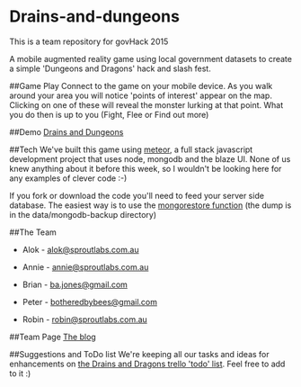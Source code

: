 # Drains-and-dungeons
This is a team repository for govHack 2015

A mobile augmented reality game using local government datasets to create a simple 'Dungeons and Dragons' hack and slash fest.

##Game Play
Connect to the game on your mobile device. As you walk around your area you will notice 'points of interest' appear on the map. Clicking on one of these will reveal the monster lurking at that point. What you do then is up to you (Fight, Flee or Find out more)

##Demo
[Drains and Dungeons](http://drains-and-dungeons.meteor.com)

##Tech
We've built this game using [meteor](https://www.meteor.com/), a full stack javascript development project that uses node, mongodb and the blaze UI. None of us knew anything about it before this week, so I wouldn't be looking here for any examples of clever code :-)

If you fork or download the code you'll need to feed your server side database. The easiest way is to use the [mongorestore function](http://docs.mongodb.org/manual/tutorial/backup-with-mongodump/) (the dump is in the data/mongodb-backup directory)

##The Team

* Alok - alok@sproutlabs.com.au

* Annie - annie@sproutlabs.com.au

* Brian - ba.jones@gmail.com

* Peter - botheredbybees@gmail.com

* Robin - robin@sproutlabs.com.au

##Team Page
[The blog](http://drainsndragons.blogspot.com.au/2015/07/welcome-to-drains-and-dungeons-8pm.html)

##Suggestions and ToDo list
We're keeping all our tasks and ideas for enhancements on [the Drains and Dragons trello 'todo' list](https://trello.com/b/fSdf1Dy0/drains-and-dragons). Feel free to add to it :)
